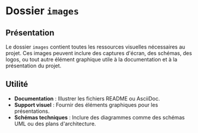 # Dossier `images`

## Présentation

Le dossier `images` contient toutes les ressources visuelles nécessaires au projet. Ces images peuvent inclure des captures d'écran, des schémas, des logos, ou tout autre élément graphique utile à la documentation et à la présentation du projet.

## Utilité

- **Documentation** : Illustrer les fichiers README ou AsciiDoc.
- **Support visuel** : Fournir des éléments graphiques pour les présentations.
- **Schémas techniques** : Inclure des diagrammes comme des schémas UML ou des plans d'architecture.
